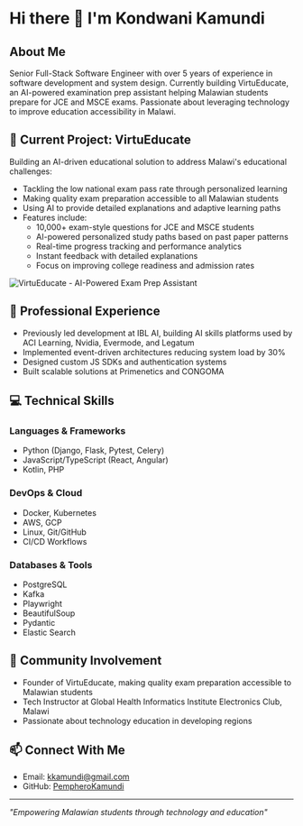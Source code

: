 # Hi there 👋 I'm Kondwani Kamundi

## About Me
Senior Full-Stack Software Engineer with over 5 years of experience in software development and system design. Currently building VirtuEducate, an AI-powered examination prep assistant helping Malawian students prepare for JCE and MSCE exams. Passionate about leveraging technology to improve education accessibility in Malawi.

## 🚀 Current Project: VirtuEducate
Building an AI-driven educational solution to address Malawi's educational challenges:
- Tackling the low national exam pass rate through personalized learning
- Making quality exam preparation accessible to all Malawian students
- Using AI to provide detailed explanations and adaptive learning paths
- Features include:
  - 10,000+ exam-style questions for JCE and MSCE students
  - AI-powered personalized study paths based on past paper patterns
  - Real-time progress tracking and performance analytics
  - Instant feedback with detailed explanations
  - Focus on improving college readiness and admission rates

![VirtuEducate - AI-Powered Exam Prep Assistant](https://i.ibb.co/BKZHj2ZN/Screenshot-2025-02-16-at-9-59-17-PM.png)


## 🔭 Professional Experience
- Previously led development at IBL AI, building AI skills platforms used by ACI Learning, Nvidia, Evermode, and Legatum
- Implemented event-driven architectures reducing system load by 30%
- Designed custom JS SDKs and authentication systems
- Built scalable solutions at Primenetics and CONGOMA

## 💻 Technical Skills
### Languages & Frameworks
- Python (Django, Flask, Pytest, Celery)
- JavaScript/TypeScript (React, Angular)
- Kotlin, PHP

### DevOps & Cloud
- Docker, Kubernetes
- AWS, GCP
- Linux, Git/GitHub
- CI/CD Workflows

### Databases & Tools
- PostgreSQL
- Kafka
- Playwright
- BeautifulSoup
- Pydantic
- Elastic Search

## 🤝 Community Involvement
- Founder of VirtuEducate, making quality exam preparation accessible to Malawian students
- Tech Instructor at Global Health Informatics Institute Electronics Club, Malawi
- Passionate about technology education in developing regions

## 📫 Connect With Me
- Email: kkamundi@gmail.com
- GitHub: [PempheroKamundi](https://github.com/PempheroKamundi)

---
*"Empowering Malawian students through technology and education"*
